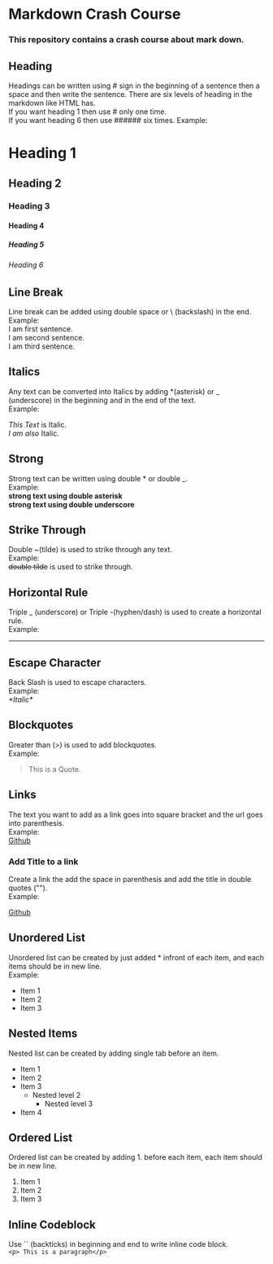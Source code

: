# Markdown Crash Course
### This repository contains a crash course about mark down.

<!-- Headings -->
## Heading
Headings can be written using # sign in the beginning of a sentence then a space and then write the sentence. There are six levels of heading in the markdown like HTML has.  
If you want heading 1 then use # only one time.  
If you want heading 6 then use ###### six times.
Example:
# Heading 1
## Heading 2
### Heading 3
#### Heading 4
##### Heading 5
###### Heading 6

<!-- Line Break in markdown -->
## Line Break
Line break can be added using double space or \ (backslash) in the end.  
Example:  
I am first sentence.  
I am second sentence. \
I am third sentence.

<!-- Italics -->
## Italics
Any text can be converted into Italics by adding *(asterisk) or _ (underscore) in the beginning and in the end of the text.  
Example:

*This Text* is Italic.  
_I am also_ Italic.

<!-- Strong -->
## Strong
Strong text can be written using double * or double _.  
Example:  
**strong text using double asterisk**  
__strong text using double underscore__

<!-- Strike Through -->
## Strike Through
Double ~(tilde) is used to strike through any text.  
Example:  
~~double tilde~~ is used to strike through.

<!-- Horizontal Rule -->
## Horizontal Rule
Triple _ (underscore) or Triple -(hyphen/dash) is used to create a horizontal rule.  
Example:
___

<!-- Escape Character -->
## Escape Character
Back Slash is used to escape characters.  
Example:  
*\*Italic\**

<!-- Blockquotes -->
## Blockquotes
Greater than (>) is used to add blockquotes.  
Example:  
> This is a Quote.  

<!-- Links -->
## Links
The text you want to add as a link goes into square bracket and the url goes into parenthesis.  
Example:  
[Github](www.github.com)

### Add Title to a link  
Create a link the add the space in parenthesis and add the title in double quotes ("").  
Example:  
<!-- [website text](url "title")   -->
[Github](www.github.com "github")  

## Unordered List
Unordered list can be created by just added * infront of each item, and each items should be in new line.  
Example:  
* Item 1
* Item 2
* Item 3  

## Nested Items  
Nested list can be created by adding single tab before an item.

* Item 1
* Item 2
* Item 3
    * Nested level 2
        * Nested level 3
* Item 4

## Ordered List  
Ordered list can be created by adding 1. before each item, each item should be in new line.  
1. Item 1
1. Item 2
1. Item 3

## Inline Codeblock
Use `` (backticks) in beginning and end to write inline code block.  
`<p> This is a paragraph</p>`

